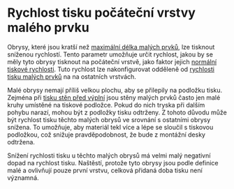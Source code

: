 Rychlost tisku počáteční vrstvy malého prvku
====
Obrysy, které jsou kratší než [maximální délka malých prvků](small_feature_max_length.md), lze tisknout sníženou rychlostí. Tento parametr umožňuje určit rychlost, jakou by se měly tyto obrysy tisknout na počáteční vrstvě, jako faktor jejich [normální tiskové rychlosti](../speed/speed_wall.md). Tuto rychlost lze nakonfigurovat odděleně od [rychlosti tisku malých prvků](small_feature_speed_factor.md) na na ostatních vrstvách.

Malé obrysy nemají příliš velkou plochu, aby se přilepily na podložku tisku. Zejména při [tisku stěn před výplní](../infill/infill_before_walls.md) jsou stěny malých prvků často jen malé kruhy umístěné na tiskové podložce. Pokud do nich tryska při dalším pohybu narazí, mohou být z podložky tisku odtrženy. Z tohoto důvodu může být rychlost tisku těchto malých obrysů ve srovnání s ostatními obrysy snížena. To umožňuje, aby materiál tekl více a lépe se sloučil s tiskovou podložkou, což snižuje pravděpodobnost, že bude z montážní desky odtržena.

Snížení rychlosti tisku u těchto malých obrysů má velmi malý negativní dopad na rychlost tisku. Naštěstí, protože tyto obrysy jsou podle definice malé a ovlivňují pouze první vrstvu, celková přidaná doba tisku není významná.

